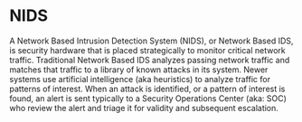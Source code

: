 # NIDS
A Network Based Intrusion Detection System (NIDS), or Network Based IDS, is security hardware that is placed strategically to monitor critical network traffic. Traditional Network Based IDS analyzes passing network traffic and matches that traffic to a library of known attacks in its system. Newer systems use artificial intelligence (aka heuristics) to analyze traffic for patterns of interest.  When an attack is identified, or a pattern of interest is found, an alert is sent typically to a Security Operations Center (aka: SOC) who review the alert and triage it for validity and subsequent escalation.​
